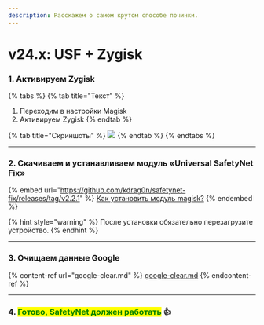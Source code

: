 ```yaml
---
description: Расскажем о самом крутом способе починки.
---
```


# v24.x: USF + Zygisk

### **1. Активируем Zygisk**

{% tabs %}
{% tab title="Текст" %}
1. Переходим в настройки Magisk
2. Активируем Zygisk
{% endtab %}

{% tab title="Скриншоты" %}
![](https://telegra.ph/file/f8117e7e6b0d295bf12e8.jpg)
{% endtab %}
{% endtabs %}

****

### **2. Скачиваем и устанавливаем модуль «Universal SafetyNet Fix»**

{% embed url="https://github.com/kdrag0n/safetynet-fix/releases/tag/v2.2.1" %}
[Как установить модуль magisk?](../../inst/install-mg-module.md)
{% endembed %}

{% hint style="warning" %}
После установки обязательно перезагрузите устройство.
{% endhint %}

***

### **3. Очищаем данные Google**

{% content-ref url="google-clear.md" %}
[google-clear.md](google-clear.md)
{% endcontent-ref %}

***

### **4. **<mark style="color:green;">**Готово, SafetyNet должен работать**</mark>** 👍**
